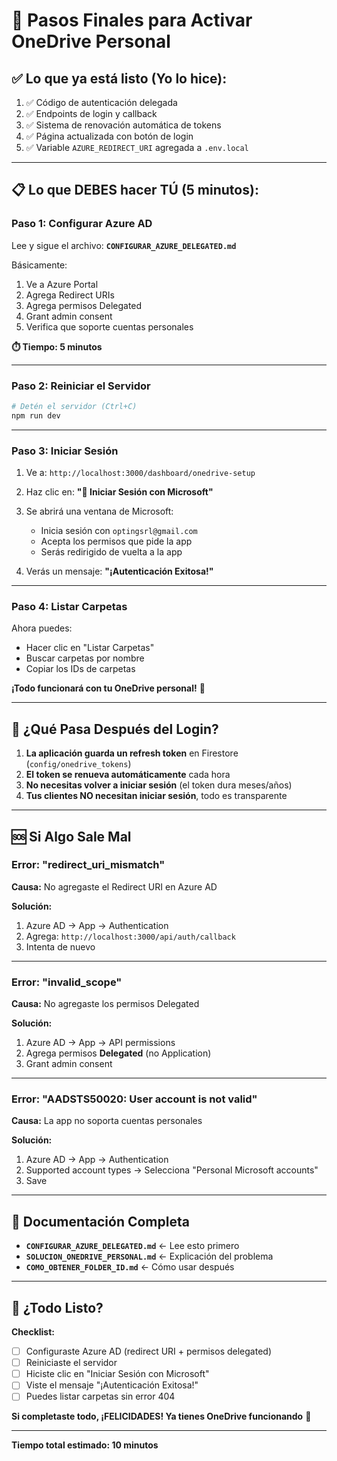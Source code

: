 # 🎯 Pasos Finales para Activar OneDrive Personal

## ✅ Lo que ya está listo (Yo lo hice):

1. ✅ Código de autenticación delegada
2. ✅ Endpoints de login y callback
3. ✅ Sistema de renovación automática de tokens
4. ✅ Página actualizada con botón de login
5. ✅ Variable `AZURE_REDIRECT_URI` agregada a `.env.local`

---

## 📋 Lo que DEBES hacer TÚ (5 minutos):

### **Paso 1: Configurar Azure AD**

Lee y sigue el archivo: **`CONFIGURAR_AZURE_DELEGATED.md`**

Básicamente:
1. Ve a Azure Portal
2. Agrega Redirect URIs
3. Agrega permisos Delegated
4. Grant admin consent
5. Verifica que soporte cuentas personales

**⏱️ Tiempo: 5 minutos**

---

### **Paso 2: Reiniciar el Servidor**

```bash
# Detén el servidor (Ctrl+C)
npm run dev
```

---

### **Paso 3: Iniciar Sesión**

1. Ve a: `http://localhost:3000/dashboard/onedrive-setup`

2. Haz clic en: **"🚀 Iniciar Sesión con Microsoft"**

3. Se abrirá una ventana de Microsoft:
   - Inicia sesión con `optingsrl@gmail.com`
   - Acepta los permisos que pide la app
   - Serás redirigido de vuelta a la app

4. Verás un mensaje: **"¡Autenticación Exitosa!"**

---

### **Paso 4: Listar Carpetas**

Ahora puedes:
- Hacer clic en "Listar Carpetas"
- Buscar carpetas por nombre
- Copiar los IDs de carpetas

**¡Todo funcionará con tu OneDrive personal!** 🎉

---

## 🔄 ¿Qué Pasa Después del Login?

1. **La aplicación guarda un refresh token** en Firestore (`config/onedrive_tokens`)
2. **El token se renueva automáticamente** cada hora
3. **No necesitas volver a iniciar sesión** (el token dura meses/años)
4. **Tus clientes NO necesitan iniciar sesión**, todo es transparente

---

## 🆘 Si Algo Sale Mal

### Error: "redirect_uri_mismatch"
**Causa:** No agregaste el Redirect URI en Azure AD

**Solución:**
1. Azure AD → App → Authentication
2. Agrega: `http://localhost:3000/api/auth/callback`
3. Intenta de nuevo

---

### Error: "invalid_scope"
**Causa:** No agregaste los permisos Delegated

**Solución:**
1. Azure AD → App → API permissions
2. Agrega permisos **Delegated** (no Application)
3. Grant admin consent

---

### Error: "AADSTS50020: User account is not valid"
**Causa:** La app no soporta cuentas personales

**Solución:**
1. Azure AD → App → Authentication
2. Supported account types → Selecciona "Personal Microsoft accounts"
3. Save

---

## 📖 Documentación Completa

- **`CONFIGURAR_AZURE_DELEGATED.md`** ← Lee esto primero
- **`SOLUCION_ONEDRIVE_PERSONAL.md`** ← Explicación del problema
- **`COMO_OBTENER_FOLDER_ID.md`** ← Cómo usar después

---

## 🎉 ¿Todo Listo?

**Checklist:**
- [ ] Configuraste Azure AD (redirect URI + permisos delegated)
- [ ] Reiniciaste el servidor
- [ ] Hiciste clic en "Iniciar Sesión con Microsoft"
- [ ] Viste el mensaje "¡Autenticación Exitosa!"
- [ ] Puedes listar carpetas sin error 404

**Si completaste todo, ¡FELICIDADES! Ya tienes OneDrive funcionando** 🚀

---

**Tiempo total estimado: 10 minutos**
